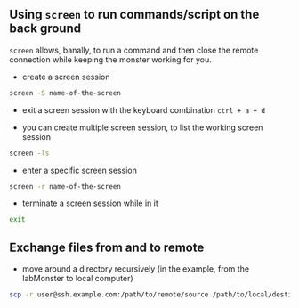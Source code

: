## Using `screen` to run commands/script on the back ground

`screen` allows, banally, to run a command and then close the remote connection while keeping the monster working for you.

 - create a screen session

 ```bash
 screen -S name-of-the-screen
 ```

- exit a screen session with the keyboard combination `ctrl + a + d`

- you can create multiple screen session, to list the working screen session

 ```bash
 screen -ls
 ```

- enter a specific screen session

 ```bash
 screen -r name-of-the-screen
 ```

- terminate a screen session while in it
 ```bash
 exit
 ```

## Exchange files from and to remote

- move around a directory recursively (in the example, from the labMonster to local computer)

```bash
scp -r user@ssh.example.com:/path/to/remote/source /path/to/local/destination
```
